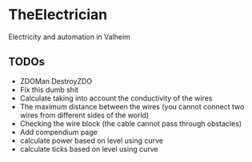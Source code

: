 # TheElectrician
 Electricity and automation in Valheim

## TODOs
* ZDOMan.DestroyZDO
* Fix this dumb shit
* Calculate taking into account the conductivity of the wires
* The maximum distance between the wires (you cannot connect two wires from different sides of the world)
* Checking the wire block (the cable cannot pass through obstacles)
* Add compendium page
* calculate power based on level using curve
* calculate ticks based on level using curve
